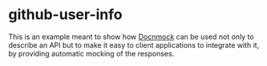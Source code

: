 # github-user-info

This is an example meant to show how
[Docnmock](https://github.com/antonio/docnmock) can be used not only to describe
an API but to make it easy to client applications to integrate with it, by
providing automatic mocking of the responses.
